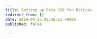```yaml
---
title: Setting up Okta SSO for Bitrise
redirect_from: []
date: 2019-04-23 08:56:13 +0000
published: false

---
```

